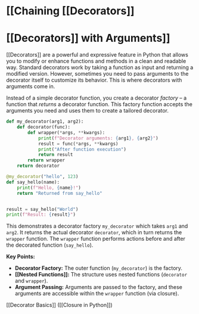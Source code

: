 # [[Chaining [[Decorators]]
# [[Decorators]] with Arguments]] 
[[Decorators]] are a powerful and expressive feature in Python that allows you to modify or enhance functions and methods in a clean and readable way.  Standard decorators work by taking a function as input and returning a modified version. However, sometimes you need to pass arguments to the decorator itself to customize its behavior. This is where decorators with arguments come in.

Instead of a simple decorator function, you create a decorator *factory* – a function that *returns* a decorator function.  This factory function accepts the arguments you need and uses them to create a tailored decorator.

```python
def my_decorator(arg1, arg2):
    def decorator(func):
        def wrapper(*args, **kwargs):
            print(f"Decorator arguments: {arg1}, {arg2}")
            result = func(*args, **kwargs)
            print("After function execution")
            return result
        return wrapper
    return decorator

@my_decorator("hello", 123)
def say_hello(name):
    print(f"Hello, {name}!")
    return "Returned from say_hello"


result = say_hello("World")
print(f"Result: {result}")

```

This demonstrates a decorator factory `my_decorator` which takes `arg1` and `arg2`.  It returns the actual decorator `decorator`, which in turn returns the `wrapper` function.  The `wrapper` function performs actions before and after the decorated function (`say_hello`).

**Key Points:**

* **Decorator Factory:** The outer function (`my_decorator`) is the factory.
* **[[Nested Functions]]:**  The structure uses nested functions (`decorator` and `wrapper`).
* **Argument Passing:** Arguments are passed to the factory, and these arguments are accessible within the `wrapper` function (via closure).


[[Decorator Basics]]  ([[Closure in Python]])
